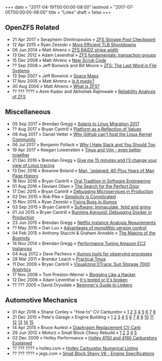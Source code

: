 +++
date = "2017-04-19T00:00:00-08:00"
lastmod = "2017-07-05T00:00:00-08:00"
title = "Links"
draft = false
+++

## OpenZFS Related

  - 21 Apr 2017 &raquo; Serapheim Dimitropoulos &raquo;
    [ZFS Storage Pool Checkpoint](https://sdimitro.github.io/post/zpool-checkpoint/)
  - 12 Apr 2015 &raquo; Ryan Zezeski &raquo;
    [More Efficient TLB Shootdowns](http://zinascii.com/2015/illumos-5498.html)
  - 06 Jun 2014 &raquo; Matt Ahrens &raquo;
    [ZFS RAIDZ stripe width](http://blog.delphix.com/matt/2014/06/06/zfs-stripe-width/)
  - 13 Dec 2012 &raquo; Adam Leventhal &raquo;
    [ZFS fundamentals: transaction groups](http://dtrace.org/blogs/ahl/2012/12/13/zfs-fundamentals-transaction-groups/)
  - 15 Dec 2008 &raquo; Matt Ahrens &raquo;
    [New Scrub Code](https://blogs.oracle.com/ahrens/entry/new_scrub_code)
  - ?? Sep 2008 &raquo; Jeff Bonwick and Bill Moore &raquo;
    [ZFS: The Last Word in File Systems](https://www.youtube.com/watch?v=NRoUC9P1PmA&list=PL1622CB7988FDD9F5)
  - 13 Sep 2007 &raquo; Jeff Bonwick &raquo;
    [Space Maps](https://blogs.oracle.com/bonwick/en_US/entry/space_maps)
  - 17 Nov 2005 &raquo; Matt Ahrens &raquo;
    [Is it magic?](https://blogs.oracle.com/ahrens/entry/is_it_magic)
  - 30 Aug 2004 &raquo; Matt Ahrens &raquo;
    [What is ZFS?](https://blogs.oracle.com/ahrens/entry/what_is_zfs)
  - ?? ??? ???? &raquo; Asim Kadav and Abhishek Rajimwale &raquo;
    [Reliability Analysis of ZFS](http://pages.cs.wisc.edu/~kadav/zfs/zfsrel.pdf)

## Miscellaneous

  - 05 Sep 2017 &raquo; Brendan Gregg &raquo;
    [Solaris to Linux Migration 2017](http://www.brendangregg.com/blog/2017-09-05/solaris-to-linux-2017.html)
  - ?? Aug 2017 &raquo; Bryan Cantrill &raquo;
    [Platform as a Reflection of Values](http://www.nodesummit.com/videos/?the-video-node2017=45)
  - 08 Aug 2017 &raquo; Daniel Vetter &raquo;
    [Why Github can't host the Linux Kernel Community](http://blog.ffwll.ch/2017/08/github-why-cant-host-the-kernel.html)
  - 06 Jul 2017 &raquo; Benjamin Pollack &raquo;
    [Why I Hate Slack and You Should Too](https://bitquabit.com/post/i-hate-slack-and-you-should-too/)
  - 19 Apr 2017 &raquo; Keegan Lowenstein &raquo;
    [Tmux and Vim - even better together](https://blog.bugsnag.com/tmux-and-vim/)
  - 21 Dec 2016 &raquo; Brendan Gregg &raquo;
    [Give me 15 minutes and I'll change your view of Linux tracing](https://www.youtube.com/watch?v=GsMs3n8CB6g)
  - 13 Dec 2016 &raquo; Breanne Boland &raquo;
    [Man, 'splained: 40-Plus Years of Man Page History](https://systemswe.love/archive/san-francisco-2016/man-splained)
  - 18 Nov 2016 &raquo; Bryan Cantrill &raquo;
    [Oral Tradition in Software Engineering](https://www.youtube.com/watch?v=4PaWFYm0kEw)
  - 01 Aug 2016 &raquo; Deviant Ollam &raquo;
    [The Search for the Perfect Door](https://www.youtube.com/watch?v=4YYvBLAF4T8)
  - 17 Dec 2015 &raquo; Bryan Cantrill &raquo;
    [Debugging Microservices in Production](http://www.infoq.com/presentations/debugging-microservices-production)
  - 02 Dec 2015 &raquo; Rob Pike &raquo;
    [Simplicity is Complicated](https://www.youtube.com/watch?v=rFejpH_tAHM)
  - 15 Nov 2015 &raquo; Ryan Zezeski &raquo;
    [Fixing Bugs in illumos](https://www.youtube.com/watch?v=HXjIz-RzhK8)
  - 03 Sep 2015 &raquo; Bryan Cantrill &raquo;
    [Software: Immaculate, fetid and grimy](http://dtrace.org/blogs/bmc/2015/09/03/software-immaculate-fetid-and-grimy/)
  - 01 Jul 2015 &raquo; Bryan Cantrill &raquo;
    [Running Aground: Debugging Docker in Production](https://www.youtube.com/watch?v=sYQ8j02wbCY)
  - 23 Jun 2015 &raquo; Brendan Gregg &raquo;
    [Netflix Instance Analysis Requirements](http://www.brendangregg.com/blog/2015-06-23/netflix-instance-analysis-requirements.html)
  - ?? May 2015 &raquo; Dan Luu &raquo;
    [Advantages of monolithic version control](https://danluu.com/monorepo/)
  - 04 Feb 2015 &raquo; Anthony Stacchi & Graham Annable &raquo;
    [The Making of the Boxtrolls](https://www.youtube.com/watch?v=PAK10UAAHIY)
  - 14 Nov 2014 &raquo; Brendan Gregg &raquo;
    [Performance Tuning Amazon EC2 Instances](https://www.youtube.com/watch?v=7Cyd22kOqWc)
  - 04 Aug 2012 &raquo; Dave Pacheco &raquo;
    [illumos tools for observing processes](http://dtrace.org/blogs/dap/2012/08/04/illumos-tools-for-observing-processes/)
  - 28 Mar 2011 &raquo; Brandur Leach &raquo;
    [Practical Tmux](https://mutelight.org/practical-tmux)
  - 11 Dec 2009 &raquo; Bryan Cantrill &raquo;
    [Visualizing DTrace: Sun Storage 7000 Analytics](https://www.youtube.com/watch?v=xaLfFhEZdqM)
  - 17 Nov 2008 &raquo; Tom Preston-Werner &raquo;
    [Blogging Like a Hacker](http://tom.preston-werner.com/2008/11/17/blogging-like-a-hacker.html)
  - 12 Dec 2006 &raquo; Adam Leventhal &raquo;
    [It's tested or it's broken](https://blogs.oracle.com/ahl/entry/on_testing)
  - ?? ??? 2005 &raquo; David Drysdale &raquo;
    [Beginner's Guide to Linkers](http://www.lurklurk.org/linkers/linkers.html)

## Automotive Mechanics

  - 01 Apr 2016 &raquo; Shane Conley &raquo; "How to" CV Carburetor &raquo;
    [1](https://www.youtube.com/watch?v=3FmfO-mWv3Q)
    [2](https://www.youtube.com/watch?v=2XQjEpmJh7g)
    [3](https://www.youtube.com/watch?v=VHY9LB7CUfo)
    [4](https://www.youtube.com/watch?v=g6y32Gw5HK4)
    [5](https://www.youtube.com/watch?v=0xn6juRiryc)
    [6](https://www.youtube.com/watch?v=I9Knm9ML62k)
    [7](https://www.youtube.com/watch?v=wAAxPAvRw6o)
    [8](https://www.youtube.com/watch?v=cufBK75uYdg)
  - 21 Dec 2015 &raquo; Pete's Garage &raquo; Engine Building &raquo;
    [1](https://www.youtube.com/watch?v=xQFlaDhWsck)
    [2](https://www.youtube.com/watch?v=r1PO26ZqUEs)
    [3](https://www.youtube.com/watch?v=sQhNIiPyTB4)
    [4](https://www.youtube.com/watch?v=iuj9nfQ-LRY)
    [5](https://www.youtube.com/watch?v=HrtQVhcTPFc)
    [6](https://www.youtube.com/watch?v=FzKOx3lZM0Y)
    [7](https://www.youtube.com/watch?v=P89ZDmjXROk)
    [8](https://www.youtube.com/watch?v=1_5TnlX-Ams)
    [9](https://www.youtube.com/watch?v=jgbrPjcd9XY)
    [10](https://www.youtube.com/watch?v=0J3ORGBIq7s)
    [11](https://www.youtube.com/watch?v=yV3iwhXFXkI)
    [12](https://www.youtube.com/watch?v=2K72u7GrxGU)
    [13](https://www.youtube.com/watch?v=swG1R624W6o)
    [14](https://www.youtube.com/watch?v=xAW3g-qz0_U)
    [15](https://www.youtube.com/watch?v=QVVI6QWIA4E)
  - 14 Apr 2015 &raquo; Bruce Aunkst &raquo;
    [Diaphragm Replacement CV Carb](https://www.youtube.com/watch?v=H0GOExal_VA)
  - 29 Jun 2012 &raquo; Motorz &raquo; Small Block Chevy Rebuild &raquo;
    [1](https://www.youtube.com/watch?v=LZO1fWVxN4c)
    [2](https://www.youtube.com/watch?v=e3r3wRBoXkk)
    [3](https://www.youtube.com/watch?v=gfrYWKi78zc)
    [4](https://www.youtube.com/watch?v=g46s-Vr4Br0)
    [5](https://www.youtube.com/watch?v=mvJNMN-oP68)
  - 02 Dec 2009 &raquo; Holley Performance &raquo;
    [Holley 4150 and 4160 Carburetors Explained](https://www.youtube.com/watch?v=ILhfE3yC5Vo)
  - ?? ??? ???? &raquo; holley.com &raquo;
    [Holley Carburetor Numerical Listing](http://documents.holley.com/techlibrary_carb_numerical_listing.pdf)
  - ?? ??? ???? &raquo; jegs.com &raquo;
    [Small Block Shevy V8 - Engine Specifications](http://www.jegs.com/tech-articles/sbc-engine-specs.html)
